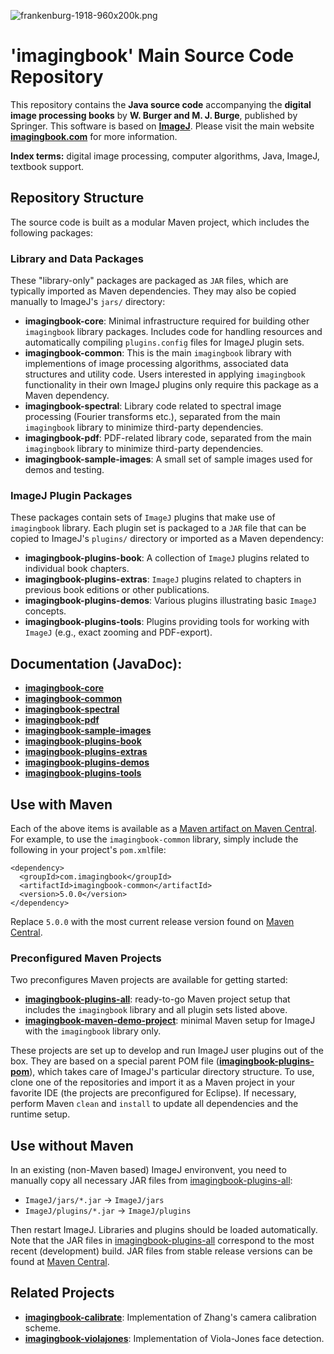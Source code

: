 ![frankenburg-1918-960x200k.png](docs/img/443892583-frankenburg-1918-960x200k.png)

# 'imagingbook' Main Source Code Repository

This repository contains the **Java source code** accompanying the 
**digital image processing books** by **W. Burger and M. J. Burge**, 
published by Springer. This software is based on **[ImageJ](http://rsbweb.nih.gov/ij/index.html)**.
Please visit the main website **[imagingbook.com](https://imagingbook.com/)** for more information.

**Index terms:** digital image processing, computer algorithms, Java, ImageJ, textbook support.

## Repository Structure

The source code is built as a modular Maven project, which includes the following packages:

### Library and Data Packages

These "library-only" packages are packaged as `JAR` files, which are typically imported as Maven
dependencies. They may also be copied manually to ImageJ's `jars/` directory:

* **imagingbook-core**:
    Minimal infrastructure required for building other `imagingbook` library packages.
    Includes code for handling resources and automatically compiling `plugins.config` files
    for ImageJ plugin sets.  
* **imagingbook-common**: 
    This is the main `imagingbook` library with implementions of image processing algorithms,
    associated data structures and utility code. Users interested in applying `imagingbook`
    functionality in their own ImageJ plugins only require this package as a Maven dependency.
* **imagingbook-spectral**: 
    Library code related to spectral image processing (Fourier transforms etc.),
    separated from the main `imagingbook` library to minimize third-party dependencies.
* **imagingbook-pdf**: 
    PDF-related library code,
    separated from the main `imagingbook` library to minimize third-party dependencies.
* **imagingbook-sample-images**: 
    A small set of sample images used for demos and testing.

### ImageJ Plugin Packages

These packages contain sets of `ImageJ` plugins that make use of `imagingbook` library.
Each plugin set is packaged to a `JAR` file that can be copied to ImageJ's `plugins/` directory
or imported as a Maven dependency:

* **imagingbook-plugins-book**: 
    A collection of `ImageJ` plugins related to individual book chapters.
* **imagingbook-plugins-extras**: 
    `ImageJ` plugins related to chapters in previous book editions or other publications.
* **imagingbook-plugins-demos**: 
    Various plugins illustrating basic `ImageJ` concepts.
* **imagingbook-plugins-tools**: 
    Plugins providing tools for working with `ImageJ` (e.g., exact zooming and PDF-export).

<!-- [**Change Log**](CHANGES.md) -->

## Documentation (JavaDoc):

* [**imagingbook-core**](https://imagingbook.github.io/imagingbook-public/imagingbook-core/javadoc)
* [**imagingbook-common**](https://imagingbook.github.io/imagingbook-public/imagingbook-common/javadoc)
* [**imagingbook-spectral**](https://imagingbook.github.io/imagingbook-public/imagingbook-spectral/javadoc)
* [**imagingbook-pdf**](https://imagingbook.github.io/imagingbook-public/imagingbook-pdf/javadoc)
* [**imagingbook-sample-images**](https://imagingbook.github.io/imagingbook-public/imagingbook-sample-images/javadoc)
* [**imagingbook-plugins-book**](https://imagingbook.github.io/imagingbook-public/imagingbook-plugins-book/javadoc)
* [**imagingbook-plugins-extras**](https://imagingbook.github.io/imagingbook-public/imagingbook-plugins-extras/javadoc)
* [**imagingbook-plugins-demos**](https://imagingbook.github.io/imagingbook-public/imagingbook-plugins-demos/javadoc)
* [**imagingbook-plugins-tools**](https://imagingbook.github.io/imagingbook-public/imagingbook-plugins-tools/javadoc)

## Use with Maven

Each of the above items is available as a [Maven artifact on Maven Central](https://mvnrepository.com/artifact/com.imagingbook).
For example, to use the `imagingbook-common` library, simply include the following in your project's `pom.xml`file:
```
<dependency>
  <groupId>com.imagingbook</groupId>
  <artifactId>imagingbook-common</artifactId>
  <version>5.0.0</version>
</dependency>
```
Replace `5.0.0` with the most current release version found on [Maven Central](https://mvnrepository.com/artifact/com.imagingbook/imagingbook-common).

### Preconfigured Maven Projects

Two preconfigures Maven projects are available for getting started:

* **[imagingbook-plugins-all](https://github.com/imagingbook/imagingbook-plugins-all)**: ready-to-go Maven project setup that includes the `imagingbook` library and all plugin sets listed above.
* **[imagingbook-maven-demo-project](https://github.com/imagingbook/imagingbook-maven-demo-project)**: minimal Maven setup for ImageJ with the `imagingbook` library only.

These projects are set up to develop and run ImageJ user plugins out of the box. They are based on a special parent POM file 
([**imagingbook-plugins-pom**](https://github.com/imagingbook/imagingbook-public/tree/master/imagingbook-plugins-pom)),
which takes care of ImageJ's particular directory structure.
To use, clone one of the repositories and import it as a Maven project in your favorite IDE (the projects are preconfigured for Eclipse).
If necessary, perform Maven `clean` and `install` to update all dependencies and the runtime setup.

## Use without Maven

In an existing (non-Maven based) ImageJ environvent, you need to manually copy all necessary JAR files from
[imagingbook-plugins-all](https://github.com/imagingbook/imagingbook-plugins-all):

* `ImageJ/jars/*.jar` &rarr; `ImageJ/jars`
* `ImageJ/plugins/*.jar` &rarr;  `ImageJ/plugins`

Then restart ImageJ. Libraries and plugins should be loaded automatically.
Note that the JAR files in [imagingbook-plugins-all](https://github.com/imagingbook/imagingbook-plugins-all)
correspond to the most recent (development) build.
JAR files from stable release versions can be found at [Maven Central](https://mvnrepository.com/artifact/com.imagingbook/imagingbook-common).

## Related Projects

* **[imagingbook-calibrate](https://github.com/imagingbook/imagingbook-calibrate)**: Implementation of Zhang's camera calibration scheme.
* **[imagingbook-violajones](https://github.com/imagingbook/imagingbook-violajones)**: Implementation of Viola-Jones face detection.



<!-- [Markdown tests](docs/markdown-test.md) -->
